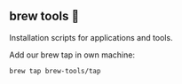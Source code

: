 ## brew tools 🍻

Installation scripts for applications and tools.

Add our brew tap in own machine:

```sh
brew tap brew-tools/tap
```
